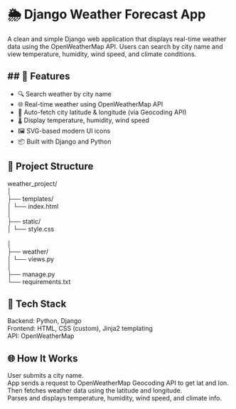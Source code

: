 # 🌦️ Django Weather Forecast App

A clean and simple Django web application that displays real-time weather data using the OpenWeatherMap API. Users can search by city name and view temperature, humidity, wind speed, and climate conditions.

<h2>## 🚀 Features </h2>

- 🔍 Search weather by city name
- 🌐 Real-time weather using OpenWeatherMap API
- 📍 Auto-fetch city latitude & longitude (via Geocoding API)
- 🌡️ Display temperature, humidity, wind speed
- 🖼️ SVG-based modern UI icons
- 📦 Built with Django and Python


<h2> 📁 Project Structure </h2>

  weather_project/<br>
│                <br>
├── templates/    <br>
│   └── index.html      
│                   <br>
├── static/        <br>
│   └── style.css      <br>      
│                  <br>
├── weather/  <br>
│   └── views.py      <br>
│            <br>
├── manage.py      <br>
└── requirements.txt        <br>


<h2> 🧱 Tech Stack </h2>

Backend: Python, Django <br>
Frontend: HTML, CSS (custom), Jinja2 templating <br>
API: OpenWeatherMap    <br>


<h2> 🌐 How It Works </h2>

User submits a city name.   <br>
App sends a request to OpenWeatherMap Geocoding API to get lat and lon.  <br>
Then fetches weather data using the latitude and longitude. <br>
Parses and displays temperature, humidity, wind speed, and climate info.<br>


